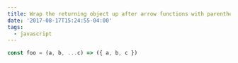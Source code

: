 ```yaml
---
title: Wrap the returning object up after arrow functions with parenthesis
date: '2017-08-17T15:24:55-04:00'
tags:
  - javascript
---
```


```js
const foo = (a, b, ...c) => ({ a, b, c })
```
